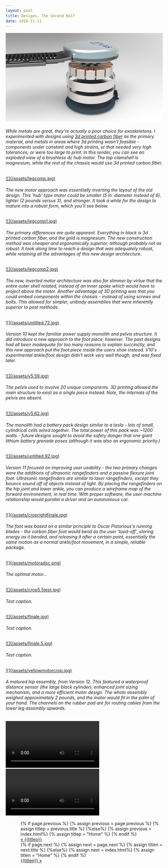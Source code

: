```yaml
---
layout: post
title: Designs, The Second Half
date: 2016-11-11
---
```

<a href="/assets/detailedmotor.jpg" target="_blank">![](/assets/detailedmotor.jpg)</a>
<h6>While metals are great, they're actually a poor choice for exoskeletons. I experimented with designs using <a href="https://markforged.com/" target="_blank">3d printed carbon fiber</a> as the primary material, and metals in areas where 3d printing wasn't feasible - components under constant and high strains, or  that needed very high tolerances, or were too large to print. In this render, you can see an exploded view of a brushless dc hub motor. The top clamshell is magnesium, while the rest of the chassis would use 3d printed carbon fiber.</h6>
<a href="/assets/legcomp.jpg" target="_blank">![](/assets/legcomp.jpg)</a>
<h6>The new motor approach was essentially inverting the layout of the old design. This 'hub' type motor could be smaller (5 in. diameter instead of 6), lighter (2 pounds versus 3), and stronger. It took a while for the design to mature into a robust form, which you'll see below.</h6>
<a href="/assets/legcomp1.jpg" target="_blank">![](/assets/legcomp1.jpg)</a>
<h6>The primary differences are quite apparent. Everything in black is 3d printed carbon fiber, and the gold is magnesium. The new construction method was cheaper and ergonomically superior, although probably not as robust. It took along time to reach a design that was adequately robust, while retaining all the advantages of this new design architecture.</h6>
<a href="/assets/legcomp2.jpg" target="_blank">![](/assets/legcomp2.jpg)</a>
<h6>The new, inverted motor architecture was also far slimmer by virtue that the entire outer shell rotated, instead of an inner spoke which would have to project above the motor. Another advantage of 3D printing was that you could embed components within the chassis - instead of using screws and bolts. This allowed for simpler, unibody assemblies that were inherently superior to past methods.</h6>
<a href="/assets/untitled.72.jpg" target="_blank">![](/assets/untitled.72.jpg)</a>
<h6>Version 10 kept the familiar power supply monolith and pelvis structure. It did introduce a new approach to the foot piece, however. The past designs had all been inadequate for too many reasons to explain succinctly, and this new approach put the foot piece inside the users shoe instead. V10's experimental ankle/foot design didn't work very well though, and was fixed later.</h6>
<a href="/assets/v5.59.jpg" target="_blank">![](/assets/v5.59.jpg)</a>
<h6>The pelvis used to involve 20 unique components. 3D printing allowed the main structure to exist as a single piece instead. Note, the internals of the pelvis are absent. </h6>
<a href="/assets/v5.62.jpg" target="_blank">![](/assets/v5.62.jpg)</a>
<h6>The monolith had a battery pack design similar to a tesla - lots of small, cylindrical cells wired together. The total power of this pack was ~1200 watts - future designs sought to avoid the safety danger that one giant lithium battery grenade poses (although it was also an ergonomic priority.)</h6>
<a href="/assets/untitled.92.jpg" target="_blank">![](/assets/untitled.92.jpg)</a>
<h6>Version 11 focused on improving user usability - the two primary changes were the additions of ultrasonic rangefinders and a passive flexure joint foot. Ultrasonic rangefinders are similar to laser rangefinders, except they bounce sound off of objects instead of light. By placing the rangefinders on the hip joint and lower ankle, you can produce a wireframe map of the forward environement, in real time. With proper software, the user-machine relationship would parallel a driver and an autonomous car.</h6>
<a href="/assets/croprightfinale.jpg" target="_blank">![](/assets/croprightfinale.jpg)</a>
<h6>The foot was based on a similar principle to Oscar Pistorious's running blades - the carbon fiber foot would bend as the user 'toed-off', storing energy as it bended, and releasing it after a certain point, essentially the same motion as a normal ankle/foot movement, in a simple, reliable package.</h6>
<a href="/assets/motoradsc.png" target="blank">![](/assets/motoradsc.png)</a>
<h6>The optimal motor...</h6>
<a href="/assets/crop5.5test.jpg" target="_blank">![](/assets/crop5.5test.jpg)</a>
<h6>Test caption.</h6>
<a href="/assets/finale.jpg" target="_blank">![](/assets/finale.jpg)</a>
<h6>Test caption.</h6>
<a href="/assets/finale.5.jpg" target="_blank">![](/assets/finale.5.jpg)</a>
<h6>Test caption.</h6>
<a href="/assets/yellowmotorcrop.jpg" target="blank">![](/assets/yellowmotorcrop.jpg)</a>
<h6>A matured hip assembly, from Version 12. This featured a waterproof distance sensor (the large black cylinder), enhanced joint sizing mechanism, and a more efficient motor design. The whole assembly weighed approximately 2 pounds, and the motor would fit in the palm of your hand. The channels on the rubber pad are for routing cables from the lower leg assembly upwards.</h6>
<video controls autoplay>
    <source src="/assets/balancebeam.mp4">
</video>
<video controls autoplay>
    <source src="/assets/testCOManalysis.mp4">
</video>
<ul class="footer">
    <ul class="button">
        {% if page.previous %}
            {% assign previous = page.previous %}
            {% assign titlep = previous.title %}
        {%else%}
            {% assign previous = index.html%}
            {% assign titlep = "Home" %}
        {% endif %}
        <div class="button0"><a href="{{site.baseurl}}{{previous.url}}">&laquo; {{titlep}}</a></div>
        {% if page.next %}
            {% assign next = page.next %}
            {% assign titlen = next.title %}
        {%else%}
            {% assign next = index.html%}
            {% assign titlen = "Home" %}
        {% endif %}
        <div class="button0"><a href="{{site.baseurl}}{{next.url}}">{{titlen}} &raquo;</a></div>         
    </ul>
</ul>

